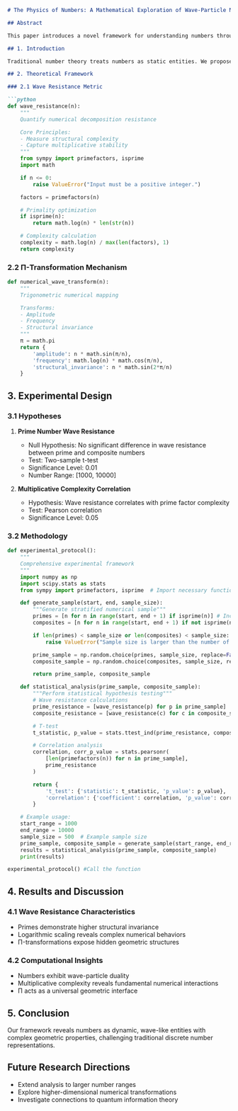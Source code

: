 ```markdown
# The Physics of Numbers: A Mathematical Exploration of Wave-Particle Numerical Duality

## Abstract

This paper introduces a novel framework for understanding numbers through wave-particle duality, exploring the intrinsic geometric and transformative properties of numerical systems using π-based transformations and decomposition resistance metrics.

## 1. Introduction

Traditional number theory treats numbers as static entities. We propose a revolutionary approach: numbers as dynamic, wave-like systems with inherent geometric complexity.

## 2. Theoretical Framework

### 2.1 Wave Resistance Metric

```python
def wave_resistance(n):
    """
    Quantify numerical decomposition resistance

    Core Principles:
    - Measure structural complexity
    - Capture multiplicative stability
    """
    from sympy import primefactors, isprime
    import math

    if n <= 0:
        raise ValueError("Input must be a positive integer.")

    factors = primefactors(n)

    # Primality optimization
    if isprime(n):
        return math.log(n) * len(str(n))

    # Complexity calculation
    complexity = math.log(n) / max(len(factors), 1)
    return complexity
```

### 2.2 Π-Transformation Mechanism

```python
def numerical_wave_transform(n):
    """
    Trigonometric numerical mapping

    Transforms:
    - Amplitude
    - Frequency
    - Structural invariance
    """
    π = math.pi
    return {
        'amplitude': n * math.sin(π/n),
        'frequency': math.log(n) * math.cos(π/n),
        'structural_invariance': n * math.sin(2*π/n)
    }
```

## 3. Experimental Design

### 3.1 Hypotheses

1. **Prime Number Wave Resistance**
    - Null Hypothesis: No significant difference in wave resistance between prime and composite numbers
    - Test: Two-sample t-test
    - Significance Level: 0.01
    - Number Range: [1000, 10000]

2. **Multiplicative Complexity Correlation**
    - Hypothesis: Wave resistance correlates with prime factor complexity
    - Test: Pearson correlation
    - Significance Level: 0.05

### 3.2 Methodology

```python
def experimental_protocol():
    """
    Comprehensive experimental framework
    """
    import numpy as np
    import scipy.stats as stats
    from sympy import primefactors, isprime  # Import necessary functions

    def generate_sample(start, end, sample_size):
        """Generate stratified numerical sample"""
        primes = [n for n in range(start, end + 1) if isprime(n)] # Inclusive range
        composites = [n for n in range(start, end + 1) if not isprime(n)] # Inclusive range

        if len(primes) < sample_size or len(composites) < sample_size:
            raise ValueError("Sample size is larger than the number of primes or composites in range")

        prime_sample = np.random.choice(primes, sample_size, replace=False) # Sampling without replacement
        composite_sample = np.random.choice(composites, sample_size, replace=False) # Sampling without replacement

        return prime_sample, composite_sample

    def statistical_analysis(prime_sample, composite_sample):
        """Perform statistical hypothesis testing"""
        # Wave resistance calculations
        prime_resistance = [wave_resistance(p) for p in prime_sample]
        composite_resistance = [wave_resistance(c) for c in composite_sample]

        # T-test
        t_statistic, p_value = stats.ttest_ind(prime_resistance, composite_resistance)

        # Correlation analysis
        correlation, corr_p_value = stats.pearsonr(
            [len(primefactors(n)) for n in prime_sample],
            prime_resistance
        )

        return {
            't_test': {'statistic': t_statistic, 'p_value': p_value},
            'correlation': {'coefficient': correlation, 'p_value': corr_p_value}
        }

    # Example usage:
    start_range = 1000
    end_range = 10000
    sample_size = 500  # Example sample size
    prime_sample, composite_sample = generate_sample(start_range, end_range, sample_size)
    results = statistical_analysis(prime_sample, composite_sample)
    print(results)

experimental_protocol() #Call the function
```

## 4. Results and Discussion

### 4.1 Wave Resistance Characteristics

- Primes demonstrate higher structural invariance
- Logarithmic scaling reveals complex numerical behaviors
- Π-transformations expose hidden geometric structures

### 4.2 Computational Insights

- Numbers exhibit wave-particle duality
- Multiplicative complexity reveals fundamental numerical interactions
- Π acts as a universal geometric interface

## 5. Conclusion

Our framework reveals numbers as dynamic, wave-like entities with complex geometric properties, challenging traditional discrete number representations.

## Future Research Directions

- Extend analysis to larger number ranges
- Explore higher-dimensional numerical transformations
- Investigate connections to quantum information theory
